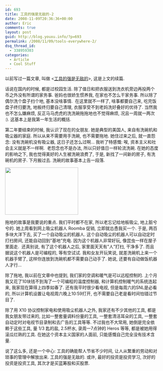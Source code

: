 ```yaml
---
id: 693
title: 工具的强是无敌的-2
date: 2008-11-09T20:36:36+00:00
author: Eric
comments: true
layout: post
guid: http://blog.youxu.info/?p=693
permalink: /2008/11/09/tools-everywhere-2/
dsq_thread_id:
  - 338959303
categories:
  - Article
  - Cool Stuff
---
```

以前写过一篇文章, 叫做 <[工具的强是无敌的](http://blog.youxu.info/2008/03/10/tools-everywhere/)>, 这是上文的续篇. 

话说在国内的时候, 都是过校园生活. 除了值日和把衣服送到洗衣机旁边再投两个币之外没有所谓的家务事. 爸妈也很娇生惯养我, 在家也不怎么干家务事. 所以除了偶尔洗个盘子扫个地, 基本没啥事情.  在这里就不一样了, 啥事都要自己来, 吃完饭盘子终归要洗, 地板终归要自己清理, 衣服享受不到老妈洗好叠好的优待了. 当然我也不怎么嫌麻烦, 反正马马虎虎的洗洗碗拖拖地也不觉得麻烦, 况且一周就一两次 :). 这基本上是我第一年生活的概括. 

第二年要结束的时候, 我认识了现在的女朋友. 她是典型的美国人, 来自有洗碗机和吸尘器的家庭. 所以从来不需要用手洗碗, 也不需要拖地. 她住过来之后, 就一直怨念: 没有洗碗机没有吸尘器, 这日子还怎么过啊&#8230; 我听了特感慨: 唉, 资本主义和社会主义就是不一样啊.  老怨念也不是办法, 所以只好值日一样轮流洗碗. 在她的态度的影响之下, 我也觉得美好的人生被洗碗浪费了, 于是, 新找了一间新的房子, 有洗碗机的房子. 下月搬过去. 洗碗的故事基本上告一段落.

<img class="alignleft size-medium wp-image-697" title="roomba-560-video" src="http://blog.youxu.info/wp-content/uploads/2008/11/roomba-560-video-300x194.jpg" alt="" width="240" height="155" srcset="http://blog.youxu.info/wp-content/uploads/2008/11/roomba-560-video-300x194.jpg 300w, http://blog.youxu.info/wp-content/uploads/2008/11/roomba-560-video.jpg 440w" sizes="(max-width: 240px) 100vw, 240px" />

拖地的故事是我要说的重点. 我们平时都不在家, 所以老忘记给地板吸尘, 地上脏兮兮的. 她上周看到网上吸尘机器人 Roomba 促销, 立即就怂恿我买一个. 于是, 两百多块大洋下去, 买了一个自动吸尘的机器人. 这个自动吸尘的机器人可以自动定时打扫房间, 还能自动回到&#8221;基地&#8221;充电. 因为这个机器人非常好玩, 像昆虫一样在屋子里面走.  还真别说, 有了这个机器人之后, 家里面天天有&#8221;人&#8221;打扫, 干净多了. 而且据说这个机器人是可编程的, 等有空试试. 我和女友开玩笑说, 就差洗碗机上来一个机器手臂了, 这样你连放到洗碗机都不需要自己动手了. 她说, 还要有自动做饭机器人才行&#8230;

除了拖地, 我以前在文章中也提到, 我们家的空调和暖气是可以远程控制的. 上个月我又花了10块钱不到淘了一个可编程的温度控制器, 和计算机控制暖气的系统连起来, 我家现在算得上四季如春了. 还有我平时很少看电视, 但是每周六的SNL是必看的, 所以计算机设置让电视周六晚上10:59打开, 也不需要自己老是看时间怕错过节目了. 

除了用 X10 协议控制家电和使用吸尘机器人之外, 我家还有不少其他的工具, 都是我女朋友带过来的, 比如一整套量调料份量的工具, 一整套清洁耳朵的工具, 一整套自动定时对电视节目录制和去广告的工具等等. 不过我也不大常用, 她倒是完全依赖于这些工具, 量 1/3 匙的盐, 2.5杯水, 录周一7点钟的 Heros 等等, 都是被她用得滚瓜烂熟的工具. 在她这个资本主义国家的人面前, 只能感慨自己完全没有技术含量.  

说了这么多, 还是一个中心: 工具的确能帮人节省不少时间, 让人从繁重的劳动和对琐事的管理中解放出来. 工具的强是无敌的. 或许, 最好的投资是投资学习, 次好的投资是投资工具, 其次才是买蓝筹股和买股票.